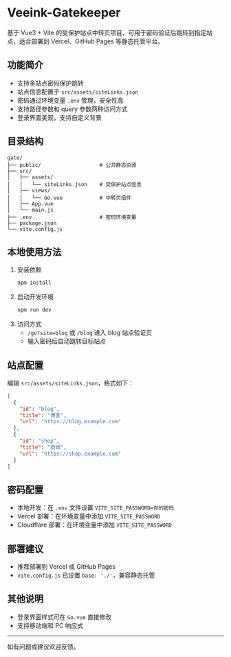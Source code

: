 # Veeink-Gatekeeper

基于 Vue3 + Vite 的受保护站点中转页项目，可用于密码验证后跳转到指定站点，适合部署到 Vercel、GitHub Pages 等静态托管平台。

## 功能简介
- 支持多站点密码保护跳转
- 站点信息配置于 `src/assets/siteLinks.json`
- 密码通过环境变量 `.env` 管理，安全性高
- 支持路径参数和 query 参数两种访问方式
- 登录界面美观，支持自定义背景

## 目录结构
```
gate/
├── public/                   # 公共静态资源
├── src/
│   ├── assets/
│   │   └── siteLinks.json    # 受保护站点信息
│   ├── views/
│   │   └── Go.vue            # 中转页组件
│   ├── App.vue
│   └── main.js
├── .env                      # 密码环境变量
├── package.json
└── vite.config.js
```

## 本地使用方法
1. 安装依赖
   ```bash
   npm install
   ```
2. 启动开发环境
   ```bash
   npm run dev
   ```
3. 访问方式
   - `/go?site=blog` 或 `/blog` 进入 blog 站点验证页
   - 输入密码后自动跳转目标站点

## 站点配置
编辑 `src/assets/siteLinks.json`，格式如下：
```json
[
  {
    "id": "blog",
    "title": "博客",
    "url": "https://blog.example.com"
  },
  {
    "id": "shop",
    "title": "商城",
    "url": "https://shop.example.com"
  }
]
```

## 密码配置
- 本地开发：在 `.env` 文件设置 `VITE_SITE_PASSWORD=你的密码`
- Vercel 部署：在环境变量中添加 `VITE_SITE_PASSWORD`
- Cloudflare 部署：在环境变量中添加 `VITE_SITE_PASSWORD`

## 部署建议
- 推荐部署到 Vercel 或 GitHub Pages
- `vite.config.js` 已设置 `base: './'`，兼容静态托管

## 其他说明
- 登录界面样式可在 `Go.vue` 直接修改
- 支持移动端和 PC 响应式

---
如有问题或建议欢迎反馈。
